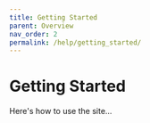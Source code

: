 ```yaml
---
title: Getting Started
parent: Overview
nav_order: 2
permalink: /help/getting_started/
---
```


# Getting Started

Here's how to use the site...
